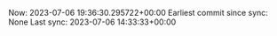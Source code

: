 Now: 2023-07-06 19:36:30.295722+00:00 Earliest commit since sync: None Last sync: 2023-07-06 14:33:33+00:00
